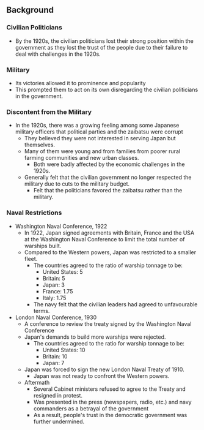 ## Background

### Civilian Politicians

- By the 1920s, the civilian politicians lost their strong position within the government as they lost the trust of the people due to their failure to deal with challenges in the 1920s.

### Military

- Its victories allowed it to prominence and popularity
- This prompted them to act on its own disregarding the civilian politicians in the government.

### Discontent from the Military

- In the 1920s, there was a growing feeling among some Japanese military officers that political parties and the zaibatsu were corrupt
    * They believed they were not interested in serving Japan but themselves.
    * Many of them were young and from families from poorer rural farming communities and new urban classes.
        + Both were badly affected by the economic challenges in the 1920s.
    * Generally felt that the civilian government no longer respected the military due to cuts to the military budget.
        + Felt that the politicians favored the zaibatsu rather than the military.

### Naval Restrictions

- Washington Naval Conference, 1922
    * In 1922, Japan signed agreements with Britain, France and the USA at the Washington Naval Conference to limit the total number of warships built.
    * Compared to the Western powers, Japan was restricted to a smaller fleet.
        + The countries agreed to the ratio of warship tonnage to be:
            + United States: 5
            + Britain: 5
            + Japan: 3
            + France: 1.75
            + Italy: 1.75
        + The navy felt that the civilian leaders had agreed to unfavourable terms.
- London Naval Conference, 1930
    * A conference to review the treaty signed by the Washington Naval Conference
    * Japan's demands to build more warships were rejected.
        + The countries agreed to the ratio for warship tonnage to be:
            + United States: 10
            + Britain: 10
            + Japan: 7
    * Japan was forced to sign the new London Naval Treaty of 1910.
        + Japan was not ready to confront the Western powers.
    * Aftermath
        + Several Cabinet ministers refused to agree to the Treaty and resigned in protest.
        + Was presented in the press (newspapers, radio, etc.) and navy commanders as a betrayal of the government
        + As a result, people's trust in the democratic government was further undermined.

